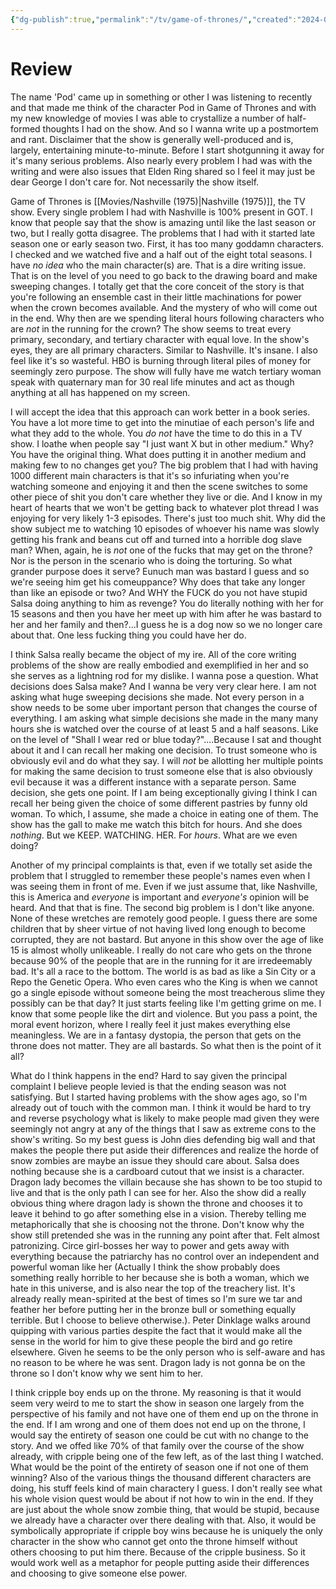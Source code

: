 ```yaml
---
{"dg-publish":true,"permalink":"/tv/game-of-thrones/","created":"2024-04-14","updated":"2025-03-13"}
---
```



# Review

The name 'Pod' came up in something or other I was listening to recently and that made me think of the character Pod in Game of Thrones and with my new knowledge of movies I was able to crystallize a number of half-formed thoughts I had on the show. And so I wanna write up a postmortem and rant. Disclaimer that the show is generally well-produced and is, largely, entertaining minute-to-minute. Before I start shotgunning it away for it's many serious problems. Also nearly every problem I had was with the writing and were also issues that Elden Ring shared so I feel it may just be dear George I don't care for. Not necessarily the show itself.

Game of Thrones is [[Movies/Nashville (1975)\|Nashville (1975)]], the TV show. Every single problem I had with Nashville is 100% present in GOT. I know that people say that the show is amazing until like the last season or two, but I really gotta disagree. The problems that I had with it started late season one or early season two. First, it has too many goddamn characters. I checked and we watched five and a half out of the eight total seasons. I have *no idea* who the main character(s) are. That is a dire writing issue. That is on the level of you need to go back to the drawing board and make sweeping changes. I totally get that the core conceit of the story is that you're following an ensemble cast in their little machinations for power when the crown becomes available. And the mystery of who will come out in the end. Why then are we spending literal hours following characters who are *not* in the running for the crown? The show seems to treat every primary, secondary, and tertiary character with equal love. In the show's eyes, they are all primary characters. Similar to Nashville. It's insane. I also feel like it's so wasteful. HBO is burning through literal piles of money for seemingly zero purpose. The show will fully have me watch tertiary woman speak with quaternary man for 30 real life minutes and act as though anything at all has happened on my screen.

I will accept the idea that this approach can work better in a book series. You have a lot more time to get into the minutiae of each person's life and what they add to the whole. You *do not* have the time to do this in a TV show. I loathe when people say "I just want X but in other medium." Why? You have the original thing. What does putting it in another medium and making few to no changes get you? The big problem that I had with having 1000 different main characters is that it's so infuriating when you're watching someone and enjoying it and then the scene switches to some other piece of shit you don't care whether they live or die. And I know in my heart of hearts that we won't be getting back to whatever plot thread I was enjoying for very likely 1-3 episodes. There's just too much shit. Why did the show subject me to watching 10 episodes of whoever his name was slowly getting his frank and beans cut off and turned into a horrible dog slave man? When, again, he is *not* one of the fucks that may get on the throne? Nor is the person in the scenario who is doing the torturing. So what grander purpose does it serve? Eunuch man was bastard I guess and so we're seeing him get his comeuppance? Why does that take any longer than like an episode or two? And WHY the FUCK do you not have stupid Salsa doing anything to him as revenge? You do literally nothing with her for 15 seasons and then you have her meet up with him after he was bastard to her and her family and then?...I guess he is a dog now so we no longer care about that. One less fucking thing you could have her do.

I think Salsa really became the object of my ire. All of the core writing problems of the show are really embodied and exemplified in her and so she serves as a lightning rod for my dislike. I wanna pose a question. What decisions does Salsa make? And I wanna be very very clear here. I am not asking what huge sweeping decisions she made. Not every person in a show needs to be some uber important person that changes the course of everything. I am asking what simple decisions she made in the many many hours she is watched over the course of at least 5 and a half seasons. Like on the level of "Shall I wear red or blue today?"....Because I sat and thought about it and I can recall her making one decision. To trust someone who is obviously evil and do what they say. I will *not* be allotting her multiple points for making the same decision to trust someone else that is also obviously evil because it was a different instance with a separate person. Same decision, she gets one point. If I am being exceptionally giving I think I can recall her being given the choice of some different pastries by funny old woman. To which, I assume, she made a choice in eating one of them. The show has the gall to make me watch this bitch for hours. And she does *nothing*. But we KEEP. WATCHING. HER. For *hours*. What are we even doing?

Another of my principal complaints is that, even if we totally set aside the problem that I struggled to remember these people's names even when I was seeing them in front of me. Even if we just assume that, like Nashville, this is America and *everyone* is important and *everyone's* opinion will be heard. And that that is fine. The second big problem is I don't like anyone. None of these wretches are remotely good people. I guess there are some children that by sheer virtue of not having lived long enough to become corrupted, they are not bastard. But anyone in this show over the age of like 15 is almost wholly unlikeable. I really do not care who gets on the throne because 90% of the people that are in the running for it are irredeemably bad. It's all a race to the bottom. The world is as bad as like a Sin City or a Repo the Genetic Opera. Who even cares who the King is when we cannot go a single episode without someone being the most treacherous slime they possibly can be that day? It just starts feeling like I'm getting grime on me. I know that some people like the dirt and violence. But you pass a point, the moral event horizon, where I really feel it just makes everything else meaningless. We are in a fantasy dystopia, the person that gets on the throne does not matter. They are all bastards. So what then is the point of it all?

What do I think happens in the end? Hard to say given the principal complaint I believe people levied is that the ending season was not satisfying. But I started having problems with the show ages ago, so I'm already out of touch with the common man. I think it would be hard to try and reverse psychology what is likely to make people mad given they were seemingly not angry at any of the things that I saw as extreme cons to the show's writing. So my best guess is John dies defending big wall and that makes the people there put aside their differences and realize the horde of snow zombies are maybe an issue they should care about. Salsa does nothing because she is a cardboard cutout that we insist is a character. Dragon lady becomes the villain because she has shown to be too stupid to live and that is the only path I can see for her. Also the show did a really obvious thing where dragon lady is shown the throne and chooses it to leave it behind to go after something else in a vision. Thereby telling me metaphorically that she is choosing not the throne. Don't know why the show still pretended she was in the running any point after that. Felt almost patronizing. Circe girl-bosses her way to power and gets away with everything because the patriarchy has no control over an independent and powerful woman like her (Actually I think the show probably does something really horrible to her because she is both a woman, which we hate in this universe, and is also near the top of the treachery list. It's already really mean-spirited at the best of times so I'm sure we tar and feather her before putting her in the bronze bull or something equally terrible. But I choose to believe otherwise.). Peter Dinklage walks around quipping with various parties despite the fact that it would make all the sense in the world for him to give these people the bird and go retire elsewhere. Given he seems to be the only person who is self-aware and has no reason to be where he was sent. Dragon lady is not gonna be on the throne so I don't know why we sent him to her.

I think cripple boy ends up on the throne. My reasoning is that it would seem very weird to me to start the show in season one largely from the perspective of his family and not have one of them end up on the throne in the end. If I am wrong and one of them does not end up on the throne, I would say the entirety of season one could be cut with no change to the story. And we offed like 70% of that family over the course of the show already, with cripple being one of the few left, as of the last thing I watched. What would be the point of the entirety of season one if not one of them winning? Also of the various things the thousand different characters are doing, his stuff feels kind of main charactery I guess. I don't really see what his whole vision quest would be about if not how to win in the end. If they are just about the whole snow zombie thing, that would be stupid, because we already have a character over there dealing with that. Also, it would be symbolically appropriate if cripple boy wins because he is uniquely the only character in the show who cannot get onto the throne himself without others choosing to put him there. Because of the cripple business. So it would work well as a metaphor for people putting aside their differences and choosing to give someone else power.
